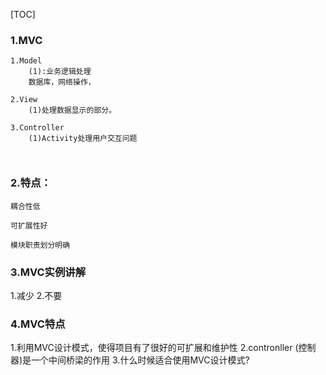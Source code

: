 [TOC]

### 1.MVC

```
1.Model
	(1):业务逻辑处理
	数据库，网络操作，
	
2.View
	(1)处理数据显示的部分。
	
3.Controller
	(1)Activity处理用户交互问题
	
	
```

### 2.特点：

```
耦合性低

可扩展性好

模块职责划分明确
```

### 3.MVC实例讲解

1.减少
2.不要

### 4.MVC特点

1.利用MVC设计模式，使得项目有了很好的可扩展和维护性
2.contronller (控制器)是一个中间桥梁的作用
3.什么时候适合使用MVC设计模式?